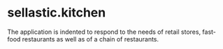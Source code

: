 # sellastic.kitchen
The application is indented to respond to the needs of retail stores, fast-food restaurants as well as of a chain of restaurants.
